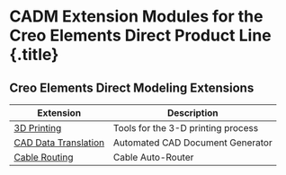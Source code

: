 # CADM Extension Modules for the Creo Elements Direct Product Line {.title}

## Creo Elements Direct Modeling Extensions

| Extension                                     | Description                        |
| --------------------------------------------- | ---------------------------------- |
| [3D Printing](3d_printing/index.md)           | Tools for the 3-D printing process |
| [CAD Data Translation](ADGservice/index.md)   | Automated CAD Document Generator   |
| [Cable Routing](soco_Router/index.md)         | Cable Auto-Router                  |